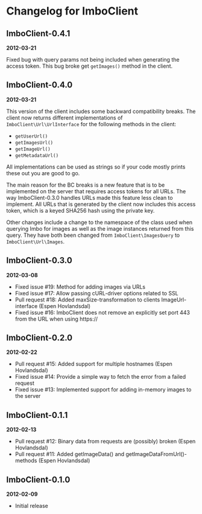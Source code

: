 Changelog for ImboClient
========================

ImboClient-0.4.1
----------------
__2012-03-21__

Fixed bug with query params not being included when generating the access token. This bug broke get `getImages()` method in the client.

ImboClient-0.4.0
----------------
__2012-03-21__

This version of the client includes some backward compatibility breaks. The client now returns different implementations of `ImboClient\Url\UrlInterface` for the following methods in the client:

* `getUserUrl()`
* `getImagesUrl()`
* `getImageUrl()`
* `getMetadataUrl()`

All implementations can be used as strings so if your code mostly prints these out you are good to go.

The main reason for the BC breaks is a new feature that is to be implemented on the server that requires access tokens for all URLs. The way ImboClient-0.3.0 handles URLs made this feature less clean to implement. All URLs that is generated by the client now includes this access token, which is a keyed SHA256 hash using the private key.

Other changes include a change to the namespace of the class used when querying Imbo for images as well as the image instances returned from this query. They have both been changed from `ImboClient\ImagesQuery` to `ImboClient\Url\Images`.

ImboClient-0.3.0
----------------
__2012-03-08__

* Fixed issue #19: Method for adding images via URLs
* Fixed issue #17: Allow passing cURL-driver options related to SSL
* Pull request #18: Added maxSize-transformation to clients ImageUrl-interface (Espen Hovlandsdal)
* Fixed issue #16: ImboClient does not remove an explicitly set port 443 from the URL when using https://

ImboClient-0.2.0
----------------
__2012-02-22__

* Pull request #15: Added support for multiple hostnames (Espen Hovlandsdal)
* Fixed issue #14: Provide a simple way to fetch the error from a failed request
* Fixed issue #13: Implemented support for adding in-memory images to the server

ImboClient-0.1.1
----------------
__2012-02-13__

* Pull request #12: Binary data from requests are (possibly) broken (Espen Hovlandsdal)
* Pull request #11: Added getImageData() and getImageDataFromUrl()-methods (Espen Hovlandsdal)

ImboClient-0.1.0
----------------
__2012-02-09__

* Initial release
